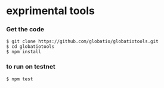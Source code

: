 # exprimental tools

### Get the code

```
$ git clone https://github.com/globatio/globatiotools.git
$ cd globatiotools
$ npm install
```

### to run on testnet

```
$ npm test
```
